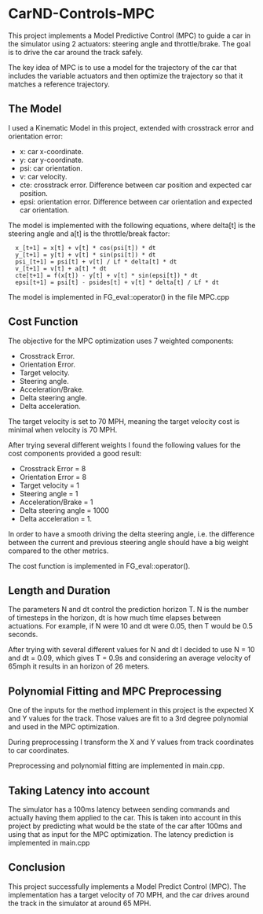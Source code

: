 # CarND-Controls-MPC

This project implements a Model Predictive Control (MPC) to guide a car in the simulator using 
2 actuators: steering angle and throttle/brake. The goal is to drive the car around the track safely.

The key idea of MPC is to use a model for the trajectory of the car that includes the variable 
actuators and then optimize the trajectory so that it matches a reference trajectory.
 
## The Model
I used a Kinematic Model in this project, extended with crosstrack error and orientation error:
 * x: car x-coordinate.
 * y: car y-coordinate.
 * psi: car orientation.
 * v: car velocity.
 * cte: crosstrack error. Difference between car position and expected car position.
 * epsi: orientation error. Difference between car orientation and expected car orientation.
  

The model is implemented with the following equations, where delta[t] is the steering angle and
a[t] is the throttle/break factor:

      x_[t+1] = x[t] + v[t] * cos(psi[t]) * dt
      y_[t+1] = y[t] + v[t] * sin(psi[t]) * dt
      psi_[t+1] = psi[t] + v[t] / Lf * delta[t] * dt
      v_[t+1] = v[t] + a[t] * dt
      cte[t+1] = f(x[t]) - y[t] + v[t] * sin(epsi[t]) * dt
      epsi[t+1] = psi[t] - psides[t] + v[t] * delta[t] / Lf * dt

The model is implemented in FG_eval::operator() in the file MPC.cpp

## Cost Function
The objective for the MPC optimization uses 7 weighted components: 
* Crosstrack Error.
* Orientation Error.
* Target velocity.
* Steering angle.
* Acceleration/Brake.
* Delta steering angle.
* Delta acceleration.

The target velocity is set to 70 MPH, meaning the target velocity cost is minimal when velocity is 
70 MPH.

After trying several different weights I found the following values for the cost components provided 
a good result:
* Crosstrack Error = 8
* Orientation Error =  8
* Target velocity = 1
* Steering angle =  1
* Acceleration/Brake = 1
* Delta steering angle = 1000
* Delta acceleration = 1.

In order to have a smooth driving the delta steering angle, i.e. the difference between the current
and previous steering angle should have a big weight compared to the other metrics.

The cost function is implemented in FG_eval::operator().

## Length and Duration
The parameters N and dt control the prediction horizon T. 
N is the number of timesteps in the horizon, dt is how much time elapses between actuations. 
For example, if N were 10 and dt were 0.05, then T would be 0.5 seconds.

After trying with several different values for N and dt I decided to use N = 10 and dt = 0.09, 
which gives T = 0.9s and considering an average velocity of 65mph it results in an horizon of 26 meters.

## Polynomial Fitting and MPC Preprocessing
One of the inputs for the method implement in this project is the expected X and Y values for the 
track. Those values are fit to a 3rd degree polynomial and used in the MPC optimization.

During preprocessing I transform the X and Y values from track coordinates to car coordinates. 

Preprocessing and polynomial fitting are implemented in main.cpp. 

## Taking Latency into account
The simulator has a 100ms latency between sending commands and actually having them applied to the
car. This is taken into account in this project by predicting what would be the state of the car
after 100ms and using that as input for the MPC optimization. The latency prediction is implemented
in main.cpp

## Conclusion
This project successfully implements a Model Predict Control (MPC). The implementation has a target
velocity of 70 MPH, and the car drives around the track in the simulator at around 65 MPH.


